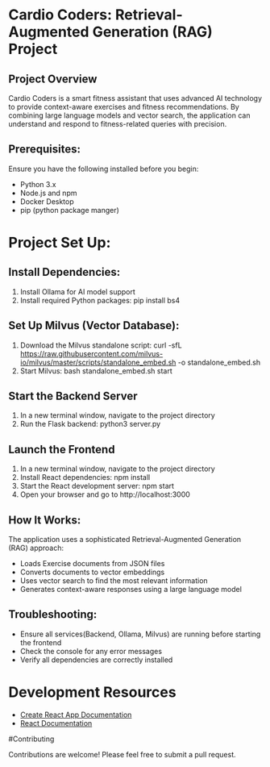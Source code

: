 # **Cardio Coders: Retrieval-Augmented Generation (RAG) Project**

## Project Overview

Cardio Coders is a smart fitness assistant that uses advanced AI technology to provide context-aware exercises and fitness recommendations. By combining large language models and vector search, the application can understand and respond to fitness-related queries with precision.

## Prerequisites:

Ensure you have the following installed before you begin:

- Python 3.x
- Node.js and npm
- Docker Desktop
- pip (python package manger)

# Project Set Up:

## Install Dependencies:

1. Install Ollama for AI model support
2. Install required Python packages:
   pip install bs4

## Set Up Milvus (Vector Database):

1. Download the Milvus standalone script:
   curl -sfL https://raw.githubusercontent.com/milvus-io/milvus/master/scripts/standalone_embed.sh -o standalone_embed.sh
2. Start Milvus:
   bash standalone_embed.sh start

## Start the Backend Server

1. In a new terminal window, navigate to the project directory
2. Run the Flask backend:
   python3 server.py

## Launch the Frontend

1. In a new terminal window, navigate to the project directory
2. Install React dependencies:
   npm install
3. Start the React development server:
   npm start
4. Open your browser and go to http://localhost:3000

## How It Works:

The application uses a sophisticated Retrieval-Augmented Generation (RAG) approach:

- Loads Exercise documents from JSON files
- Converts documents to vector embeddings
- Uses vector search to find the most relevant information
- Generates context-aware responses using a large language model

## Troubleshooting:

- Ensure all services(Backend, Ollama, Milvus) are running before starting the frontend
- Check the console for any error messages
- Verify all dependencies are correctly installed

# Development Resources

- [Create React App Documentation](https://create-react-app.dev/docs/getting-started/)
- [React Documentation](https://react.dev/)

#Contributing

Contributions are welcome! Please feel free to submit a pull request.
